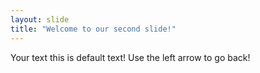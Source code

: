 ```yaml
---
layout: slide
title: "Welcome to our second slide!"
---
```

Your text this is default text!
Use the left arrow to go back!
